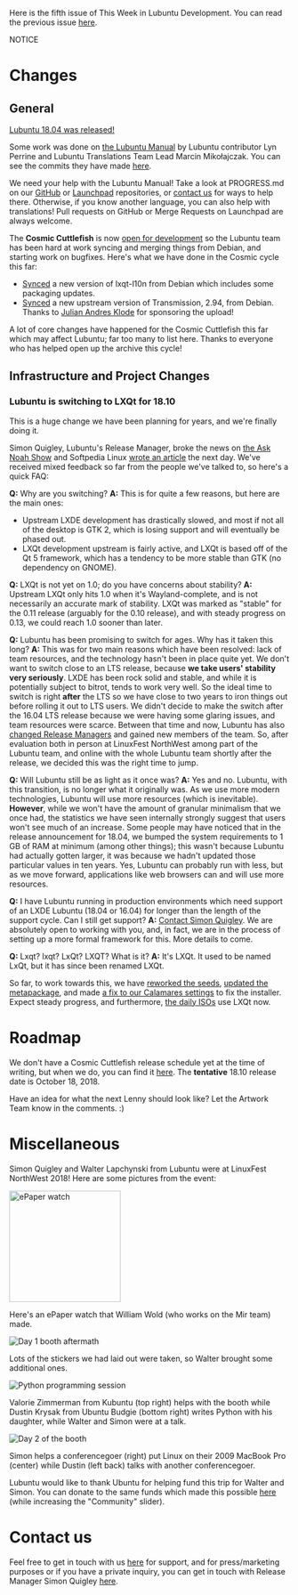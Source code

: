 Here is the fifth issue of This Week in Lubuntu Development. You can read the previous issue [here](https://lubuntu.me/this-week-in-lubuntu-development-4/).

NOTICE

# Changes

## General

[Lubuntu 18.04 was released!](https://lubuntu.me/bionic-released/)

Some work was done on [the Lubuntu Manual](https://manual.lubuntu.me/) by Lubuntu contributor Lyn Perrine and Lubuntu Translations Team Lead Marcin Mikołajczak. You can see the commits they have made [here](https://github.com/lubuntu-team/lubuntu-manual/compare/d977ae6493c9312ca7c89abfafce5b16c598dac6...9c251f8c01b5dc2fa41ad1f35300d766908ac3da).

We need your help with the Lubuntu Manual! Take a look at PROGRESS.md on our [GitHub](https://github.com/lubuntu-team/lubuntu-manual) or [Launchpad](https://code.launchpad.net/~lubuntu-wiki-docs/lubuntu-manual/+git/lubuntu-manual) repositories, or [contact us](https://lubuntu.me/links/) for ways to help there. Otherwise, if you know another language, you can also help with translations! Pull requests on GitHub or Merge Requests on Launchpad are always welcome.

The **Cosmic Cuttlefish** is now [open for development](https://lists.ubuntu.com/archives/lubuntu-devel/2018-May/001173.html) so the Lubuntu team has been hard at work syncing and merging things from Debian, and starting work on bugfixes. Here's what we have done in the Cosmic cycle this far:

 * [Synced](https://launchpad.net/ubuntu/+source/lxqt-l10n/0.12.0-5) a new version of lxqt-l10n from Debian which includes some packaging updates.
 * [Synced](https://launchpad.net/ubuntu/+source/transmission/2.94-1) a new upstream version of Transmission, 2.94, from Debian. Thanks to [Julian Andres Klode](https://launchpad.net/~juliank) for sponsoring the upload!

A lot of core changes have happened for the Cosmic Cuttlefish this far which may affect Lubuntu; far too many to list here. Thanks to everyone who has helped open up the archive this cycle!

## Infrastructure and Project Changes

### Lubuntu is switching to LXQt for 18.10

This is a huge change we have been planning for years, and we're finally doing it.

Simon Quigley, Lubuntu's Release Manager, broke the news on [the Ask Noah Show](http://podcast.asknoahshow.com/63) and Softpedia Linux [wrote an article](https://news.softpedia.com/news/lubuntu-is-finally-moving-to-lxqt-by-default-with-the-lubuntu-18-10-release-520951.shtml) the next day. We've received mixed feedback so far from the people we've talked to, so here's a quick FAQ:

**Q:** Why are you switching? **A:** This is for quite a few reasons, but here are the main ones:

 * Upstream LXDE development has drastically slowed, and most if not all of the desktop is GTK 2, which is losing support and will eventually be phased out.
 * LXQt development upstream is fairly active, and LXQt is based off of the Qt 5 framework, which has a tendency to be more stable than GTK (no dependency on GNOME).

**Q:** LXQt is not yet on 1.0; do you have concerns about stability? **A:** Upstream LXQt only hits 1.0 when it's Wayland-complete, and is not necessarily an accurate mark of stability. LXQt was marked as "stable" for the 0.11 release (arguably for the 0.10 release), and with steady progress on 0.13, we could reach 1.0 sooner than later.

**Q:** Lubuntu has been promising to switch for ages. Why has it taken this long? **A:** This was for two main reasons which have been resolved: lack of team resources, and the technology hasn't been in place quite yet. We don't want to switch close to an LTS release, because **we take users' stability very seriously**. LXDE has been rock solid and stable, and while it is potentially subject to bitrot, tends to work very well. So the ideal time to switch is right **after** the LTS so we have close to two years to iron things out before rolling it out to LTS users. We didn't decide to make the switch after the 16.04 LTS release because we were having some glaring issues, and team resources were scarce. Between that time and now, Lubuntu has also [changed Release Managers](https://lists.ubuntu.com/archives/lubuntu-devel/2017-February/000968.html) and gained new members of the team. So, after evaluation both in person at LinuxFest NorthWest among part of the Lubuntu team, and online with the whole Lubuntu team shortly after the release, we decided this was the right time to jump.

**Q:** Will Lubuntu still be as light as it once was? **A:** Yes and no. Lubuntu, with this transition, is no longer what it originally was. As we use more modern technologies, Lubuntu will use more resources (which is inevitable). **However**, while we won't have the amount of granular minimalism that we once had, the statistics we have seen internally strongly suggest that users won't see much of an increase. Some people may have noticed that in the release announcement for 18.04, we bumped the system requirements to 1 GB of RAM at minimum (among other things); this wasn't because Lubuntu had actually gotten larger, it was because we hadn't updated those particular values in ten years. Yes, Lubuntu can probably run with less, but as we move forward, applications like web browsers can and will use more resources.

**Q:** I have Lubuntu running in production environments which need support of an LXDE Lubuntu (18.04 or 16.04) for longer than the length of the support cycle. Can I still get support? **A:** [Contact Simon Quigley](mailto:tsimonq2@lubuntu.me). We are absolutely open to working with you, and, in fact, we are in the process of setting up a more formal framework for this. More details to come.

**Q:** Lxqt? lxqt? LxQt? LXQT? What is it? **A:** It's LXQt. It used to be named LxQt, but it has since been renamed LXQt.

So far, to work towards this, we have [reworked the seeds](https://github.com/lubuntu-team/lubuntu-seeds/compare/99390b0315d02f368ba75275f107b83336fe1033...a91c70bc6fdf76aef5da04bc8bf9605267824955), [updated the metapackage](https://launchpad.net/ubuntu/+source/lubuntu-meta/1.0), and made [a fix to our Calamares settings](https://launchpad.net/ubuntu/+source/calamares-settings-ubuntu/2) to fix the installer. Expect steady progress, and furthermore, [the daily ISOs](http://cdimage.ubuntu.com/lubuntu/daily-live/current/) use LXQt now.

# Roadmap

We don't have a Cosmic Cuttlefish release schedule yet at the time of writing, but when we do, you can find it [here](https://wiki.ubuntu.com/CosmicCuttlefish/ReleaseSchedule). The **tentative** 18.10 release date is October 18, 2018.

Have an idea for what the next Lenny should look like? Let the Artwork Team know in the comments. :)

# Miscellaneous

Simon Quigley and Walter Lapchynski from Lubuntu were at LinuxFest NorthWest 2018! Here are some pictures from the event:

<img src="https://pictor.ialis.me/media_attachments/files/001/113/047/original/c7a6fdd90eede72e.jpg" alt="ePaper watch" width="200px"/>

Here's an ePaper watch that William Wold (who works on the Mir team) made.

![Day 1 booth aftermath](https://pictor.ialis.me/media_attachments/files/001/113/082/original/12a1b5414fd20476.jpg)

Lots of the stickers we had laid out were taken, so Walter brought some additional ones.

![Python programming session](https://pictor.ialis.me/media_attachments/files/001/113/096/original/e68247b54a24f48b.jpg)

Valorie Zimmerman from Kubuntu (top right) helps with the booth while Dustin Krysak from Ubuntu Budgie (bottom right) writes Python with his daughter, while Walter and Simon were at a talk.

![Day 2 of the booth](https://pictor.ialis.me/media_attachments/files/001/118/419/original/b0de66a8e2d770b7.jpeg)

Simon helps a conferencegoer (right) put Linux on their 2009 MacBook Pro (center) while Dustin (left back) talks with another conferencegoer.

Lubuntu would like to thank Ubuntu for helping fund this trip for Walter and Simon. You can donate to the same funds which made this possible [here](https://www.ubuntu.com/download/desktop/contribute) (while increasing the "Community" slider).

# Contact us

Feel free to get in touch with us [here](https://lubuntu.me/links/) for support, and for press/marketing purposes or if you have a private inquiry, you can get in touch with Release Manager Simon Quigley [here](mailto:tsimonq2@lubuntu.me).
